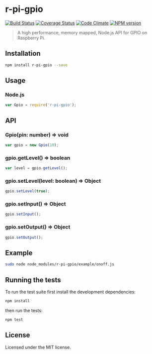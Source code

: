 # r-pi-gpio
[![Build Status](https://travis-ci.org/clebert/r-pi-gpio.png?branch=master)](https://travis-ci.org/clebert/r-pi-gpio)
[![Coverage Status](https://coveralls.io/repos/clebert/r-pi-gpio/badge.png)](https://coveralls.io/r/clebert/r-pi-gpio)
[![Code Climate](https://codeclimate.com/github/clebert/r-pi-gpio.png)](https://codeclimate.com/github/clebert/r-pi-gpio)
[![NPM version](https://badge.fury.io/js/r-pi-gpio.png)](https://badge.fury.io/js/r-pi-gpio)

> A high performance, memory mapped, Node.js API for GPIO on Raspberry Pi.

## Installation

```sh
npm install r-pi-gpio --save
```

## Usage

### Node.js

```javascript
var Gpio = require('r-pi-gpio');
```

## API

### Gpio(pin: number) => void

```javascript
var gpio = new Gpio(10);
```

### gpio.getLevel() => boolean

```javascript
var level = gpio.getLevel();
```

### gpio.setLevel(level: boolean) => Object

```javascript
gpio.setLevel(true);
```

### gpio.setInput() => Object

```javascript
gpio.setInput();
```

### gpio.setOutput() => Object

```javascript
gpio.setOutput();
```

## Example

```sh
sudo node node_modules/r-pi-gpio/example/onoff.js
```

## Running the tests

To run the test suite first install the development dependencies:

```sh
npm install
```

then run the tests:

```sh
npm test
```

## License

Licensed under the MIT license.
